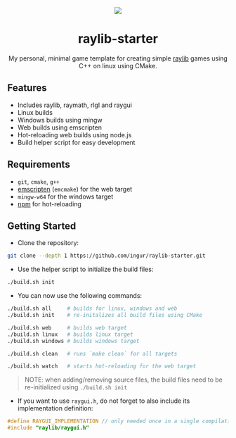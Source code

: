 <p align="center">
  <img src="https://github.com/ingur/raylib-starter/assets/45173070/ae6b5749-c53d-470d-8dc2-36460d37ac5a"/>
</p>

<h1 align="center">raylib-starter</h1>

<p align="center">
  My personal, minimal game template for creating simple 
  <a href="https://github.com/raysan5/raylib">raylib</a> 
  games using C++ on linux using CMake. 
</p>

## Features
* Includes raylib, raymath, rlgl and raygui
* Linux builds
* Windows builds using mingw
* Web builds using emscripten
* Hot-reloading web builds using node.js
* Build helper script for easy development

## Requirements
* `git`, `cmake`, `g++`
* [emscripten](https://emscripten.org/docs/getting_started/downloads.html) (`emcmake`) for the web target
* `mingw-w64` for the windows target
* [npm](https://nodejs.org/) for hot-reloading 

## Getting Started
* Clone the repository:
```bash
git clone --depth 1 https://github.com/ingur/raylib-starter.git
```
* Use the helper script to initialize the build files:
```bash
./build.sh init
```
* You can now use the following commands:
```bash
./build.sh all     # builds for linux, windows and web
./build.sh init    # re-initalizes all build files using CMake

./build.sh web     # builds web target
./build.sh linux   # builds linux target
./build.sh windows # builds windows target

./build.sh clean   # runs `make clean` for all targets

./build.sh watch   # starts hot-reloading for the web target
```
> NOTE: when adding/removing source files, the build files need to be re-initialized using `./build.sh init`

* If you want to use `raygui.h`, do not forget to also include its implementation definition:
```cpp
#define RAYGUI_IMPLEMENTATION // only needed once in a single compilation unit
#include "raylib/raygui.h"
```
